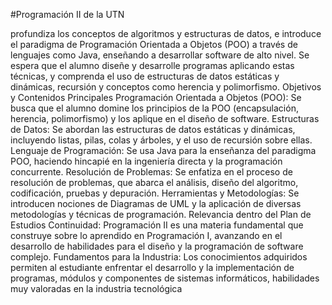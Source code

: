 #Programación II de la UTN

profundiza los conceptos de algoritmos y estructuras de datos, e introduce el paradigma de Programación Orientada a Objetos (POO) a través de lenguajes como Java, enseñando a desarrollar software de alto nivel. Se espera que el alumno diseñe y desarrolle programas aplicando estas técnicas, y comprenda el uso de estructuras de datos estáticas y dinámicas, recursión y conceptos como herencia y polimorfismo. 
Objetivos y Contenidos Principales
Programación Orientada a Objetos (POO):
Se busca que el alumno domine los principios de la POO (encapsulación, herencia, polimorfismo) y los aplique en el diseño de software. 
Estructuras de Datos:
Se abordan las estructuras de datos estáticas y dinámicas, incluyendo listas, pilas, colas y árboles, y el uso de recursión sobre ellas. 
Lenguaje de Programación:
Se usa Java para la enseñanza del paradigma POO, haciendo hincapié en la ingeniería directa y la programación concurrente. 
Resolución de Problemas:
Se enfatiza en el proceso de resolución de problemas, que abarca el análisis, diseño del algoritmo, codificación, pruebas y depuración. 
Herramientas y Metodologías:
Se introducen nociones de Diagramas de UML y la aplicación de diversas metodologías y técnicas de programación. 
Relevancia dentro del Plan de Estudios
Continuidad:
Programación II es una materia fundamental que construye sobre lo aprendido en Programación I, avanzando en el desarrollo de habilidades para el diseño y la programación de software complejo. 
Fundamentos para la Industria:
Los conocimientos adquiridos permiten al estudiante enfrentar el desarrollo y la implementación de programas, módulos y componentes de sistemas informáticos, habilidades muy valoradas en la industria tecnológica

